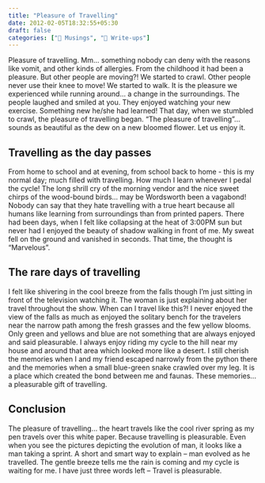 ```yaml
---
title: "Pleasure of Travelling"
date: 2012-02-05T18:32:55+05:30
draft: false
categories: ["💭 Musings", "📝 Write-ups"]
---
```


Pleasure of travelling. Mm... something nobody can deny with the reasons like vomit, and other kinds of allergies. From the childhood it had been a pleasure. But other people are moving?! We started to crawl. Other people never use their knee to move! We started to walk. It is the pleasure we experienced while running around... a change in the surroundings. The people laughed and smiled at you. They enjoyed watching your new exercise. Something new he/she had learned! That day, when we stumbled to crawl, the pleasure of travelling began. “The pleasure of travelling”... sounds as beautiful as the dew on a new bloomed flower. Let us enjoy it.

## Travelling as the day passes

From home to school and at evening, from school back to home - this is my normal day; much filled with travelling. How much I learn whenever I pedal the cycle! The long shrill cry of the morning vendor and the nice sweet chirps of the wood-bound birds... may be Wordsworth been a vagabond! Nobody can say that they hate travelling with a true heart because all humans like learning from surroundings than from printed papers. There had been days, when I felt like collapsing at the heat of 3:00PM sun but never had I enjoyed the beauty of shadow walking in front of me. My sweat fell on the ground and vanished in seconds. That time, the thought is “Marvelous”.

## The rare days of travelling

I felt like shivering in the cool breeze from the falls though I’m just sitting in front of the television watching it. The woman is just explaining about her travel throughout the show. When can I travel like this?! I never enjoyed the view of the falls as much as enjoyed the solitary bench for the travelers near the narrow path among the fresh grasses and the few yellow blooms. Only green and yellows and blue are not something that are always enjoyed and said pleasurable. I always enjoy riding my cycle to the hill near my house and around that area which looked more like a desert. I still cherish the memories when I and my friend escaped narrowly from the python there and the memories when a small blue-green snake crawled over my leg. It is a place which created the bond between me and faunas. These memories... a pleasurable gift of travelling.

## Conclusion

The pleasure of travelling... the heart travels like the cool river spring as my pen travels over this white paper. Because travelling is pleasurable. Even when you see the pictures depicting the evolution of man, it looks like a man taking a sprint. A short and smart way to explain – man evolved as he travelled. The gentle breeze tells me the rain is coming and my cycle is waiting for me. I have just three words left – Travel is pleasurable.
